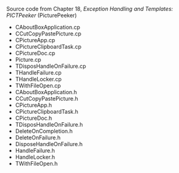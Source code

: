 Source code from Chapter 18, *Exception Handling and Templates: PICTPeeker* (PicturePeeker)

 - CAboutBoxApplication.cp
 - CCutCopyPastePicture.cp
 - CPictureApp.cp
 - CPictureClipboardTask.cp
 - CPictureDoc.cp
 - Picture.cp
 - TDisposHandleOnFailure.cp
 - THandleFailure.cp
 - THandleLocker.cp
 - TWithFileOpen.cp
 - CAboutBoxApplication.h
 - CCutCopyPastePicture.h
 - CPictureApp.h
 - CPictureClipboardTask.h
 - CPictureDoc.h
 - TDisposHandleOnFailure.h
 - DeleteOnCompletion.h
 - DeleteOnFailure.h
 - DisposeHandleOnFailure.h
 - HandleFailure.h
 - HandleLocker.h
 - TWithFileOpen.h
   
